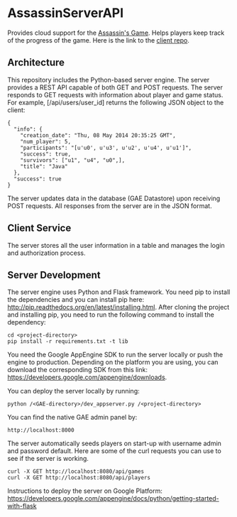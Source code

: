 # AssassinServerAPI

Provides cloud support for the [Assassin's Game](http://en.wikipedia.org/wiki/Assassin_(game)). Helps players keep track of the progress of the game.
Here is the link to the [client repo](https://github.com/snaden/assassinsFrontend).

## Architecture

This repository includes the Python-based server engine. The server provides a REST API capable of both GET and POST requests.
The server responds to GET requests with information about player and game status. For example, [/api/users/user_id] returns the following JSON object to the client:

    {
      "info": {
        "creation_date": "Thu, 08 May 2014 20:35:25 GMT",
        "num_player": 5,
        "participants": "[u'u0', u'u3', u'u2', u'u4', u'u1']",
        "success": true,
        "survivors": ["u1", "u4", "u0",],
        "title": "Java"
      },
      "success": true
    }

The server updates data in the database (GAE Datastore) upon receiving POST requests.
All responses from the server are in the JSON format.

## Client Service

The server stores all the user information in a table and manages the login and authorization process.

## Server Development

The server engine uses Python and Flask framework. You need pip to install the dependencies and you can install pip here: http://pip.readthedocs.org/en/latest/installing.html.
After cloning the project and installing pip, you need to run the following command to install the dependency:

    cd <project-directory>
    pip install -r requirements.txt -t lib

You need the Google AppEngine SDK to run the server locally or push the engine to production.
Depending on the platform you are using, you can download the corresponding SDK from this link: https://developers.google.com/appengine/downloads.

You can deploy the server locally by running:

    python /<GAE-directory>/dev_appserver.py /<project-directory>

You can find the native GAE admin panel by:

    http://localhost:8000

The server automatically seeds players on start-up with username admin and password default. Here are some of the curl requests you can use to see if the server is working.

    curl -X GET http://localhost:8080/api/games
    curl -X GET http://localhost:8080/api/players

Instructions to deploy the server on Google Platform: https://developers.google.com/appengine/docs/python/getting-started-with-flask
